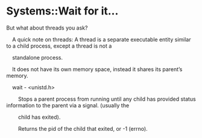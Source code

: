 # Systems::Wait for it...

But what about threads you ask?

  


    A quick note on threads: A thread is a separate executable entity similar to a child process, except a thread is not a     

    standalone process.  


  


    It does not have its own memory space, instead it shares its parent’s memory.  


  


    wait - &lt;unistd.h&gt;  


  


        Stops a parent process from running until any child has provided status information to the parent via a signal. (usually the 

        child has exited).  


  


        Returns the pid of the child that exited, or -1 (errno).  


  

